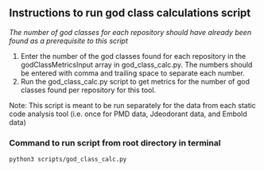 ## Instructions to run god class calculations script
*The number of god classes for each repository should have already been found as a prerequisite to this script*
1) Enter the number of the god classes found for each repository in the godClassMetricsInput array in god_class_calc.py. The numbers should be entered with comma and trailing space to separate each number.
2) Run the god_class_calc.py script to get metrics for the number of god classes found per repository for this tool.

Note: This script is meant to be run separately for the data from each static code analysis tool (i.e. once for PMD data, Jdeodorant data, and Embold data)



### Command to run script from root directory in terminal
```
python3 scripts/god_class_calc.py
```